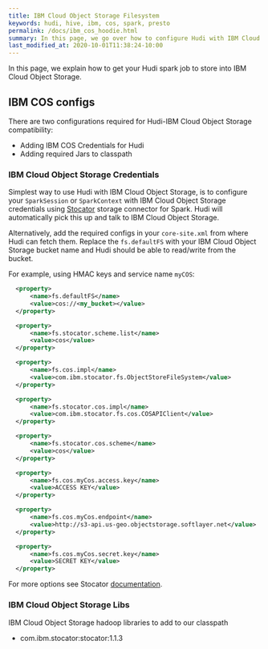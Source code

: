 ```yaml
---
title: IBM Cloud Object Storage Filesystem
keywords: hudi, hive, ibm, cos, spark, presto
permalink: /docs/ibm_cos_hoodie.html
summary: In this page, we go over how to configure Hudi with IBM Cloud Object Storage filesystem.
last_modified_at: 2020-10-01T11:38:24-10:00
---
```

In this page, we explain how to get your Hudi spark job to store into IBM Cloud Object Storage.

## IBM COS configs

There are two configurations required for Hudi-IBM Cloud Object Storage compatibility:

- Adding IBM COS Credentials for Hudi
- Adding required Jars to classpath

### IBM Cloud Object Storage Credentials

Simplest way to use Hudi with IBM Cloud Object Storage, is to configure your `SparkSession` or `SparkContext` with IBM Cloud Object Storage credentials using [Stocator](https://github.com/CODAIT/stocator) storage connector for Spark. Hudi will automatically pick this up and talk to IBM Cloud Object Storage.

Alternatively, add the required configs in your `core-site.xml` from where Hudi can fetch them. Replace the `fs.defaultFS` with your IBM Cloud Object Storage bucket name and Hudi should be able to read/write from the bucket.

For example, using HMAC keys and service name `myCOS`:
```xml
  <property>
      <name>fs.defaultFS</name>
      <value>cos://<my_bucket></value>
  </property>

  <property>
	  <name>fs.stocator.scheme.list</name>
	  <value>cos</value>
  </property>

  <property>
	  <name>fs.cos.impl</name>
	  <value>com.ibm.stocator.fs.ObjectStoreFileSystem</value>
  </property>

  <property>
	  <name>fs.stocator.cos.impl</name>
	  <value>com.ibm.stocator.fs.cos.COSAPIClient</value>
  </property>

  <property>
	  <name>fs.stocator.cos.scheme</name>
	  <value>cos</value>
  </property>

  <property>
	  <name>fs.cos.myCos.access.key</name>
	  <value>ACCESS KEY</value>
  </property>

  <property>
	  <name>fs.cos.myCos.endpoint</name>
	  <value>http://s3-api.us-geo.objectstorage.softlayer.net</value>
  </property>

  <property>
	  <name>fs.cos.myCos.secret.key</name>
	  <value>SECRET KEY</value>
  </property>

```

For more options see Stocator [documentation](https://github.com/CODAIT/stocator/blob/master/README.md).

### IBM Cloud Object Storage Libs

IBM Cloud Object Storage hadoop libraries to add to our classpath

 - com.ibm.stocator:stocator:1.1.3
